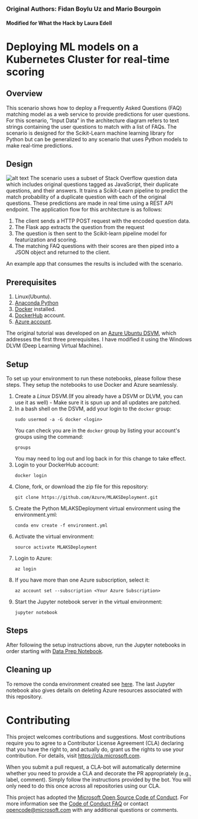 ### Original Authors: Fidan Boylu Uz and Mario Bourgoin
#### Modified for What the Hack by Laura Edell 

# Deploying ML models on a Kubernetes Cluster for real-time scoring

## Overview
This scenario shows how to deploy a Frequently Asked Questions (FAQ) matching model as a web service to provide predictions for user questions. For this scenario, “Input Data” in the architecture diagram refers to text strings containing the user questions to match with a list of FAQs. The scenario is designed for the Scikit-Learn machine learning library for Python but can be generalized to any scenario that uses Python models to make real-time predictions.

## Design
![alt text](Design.png "Design")
The scenario uses a subset of Stack Overflow question data which includes original questions tagged as JavaScript, their duplicate questions, and their answers. It trains a Scikit-Learn pipeline to predict the match probability of a duplicate question with each of the original questions. These predictions are made in real time using a REST API endpoint.
The application flow for this architecture is as follows:
1.	The client sends a HTTP POST request with the encoded question data.
2.	The Flask app extracts the question from the request
3.	The question is then sent to the Scikit-learn pipeline model for featurization and scoring. 
4.	The matching FAQ questions with their scores are then piped into a JSON object and returned to the client.

An example app that consumes the results is included with the scenario.

## Prerequisites
1. Linux(Ubuntu).
2. [Anaconda Python](https://www.anaconda.com/download)
3. [Docker](https://docs.docker.com/v17.12/install/linux/docker-ee/ubuntu) installed.
4. [DockerHub](https://hub.docker.com/) account.
5. [Azure account](https://azure.microsoft.com).

The original tutorial was developed on an [Azure Ubuntu
DSVM](https://docs.microsoft.com/en-us/azure/machine-learning/data-science-virtual-machine/dsvm-ubuntu-intro),
which addresses the first three prerequisites. I have modified it using the Windows DLVM (Deep Learning Virtual Machine).

## Setup
To set up your environment to run these notebooks, please follow these steps.  They setup the notebooks to use Docker and Azure seamlessly.
1. Create a _Linux_ DSVM.(If you already have a DSVM or DLVM, you can use it as well) - Make sure it is spun up and all updates are patched.
2. In a bash shell on the DSVM, add your login to the `docker` group:
   ```
   sudo usermod -a -G docker <login>
   ```
   You can check you are in the `docker` group by listing your account's groups using the command:
   ```
   groups
   ```
   You may need to log out and log back in for this change to take effect. 
3. Login to your DockerHub account:
   ```
   docker login
   ```
4. Clone, fork, or download the zip file for this repository:
   ```
   git clone https://github.com/Azure/MLAKSDeployment.git
   ```
5. Create the Python MLAKSDeployment virtual environment using the environment.yml:
   ```
   conda env create -f environment.yml
   ```
6. Activate the virtual environment:
   ```
   source activate MLAKSDeployment
   ```
7. Login to Azure:
   ```
   az login
   ```
8. If you have more than one Azure subscription, select it:
   ```
   az account set --subscription <Your Azure Subscription>
   ```
9. Start the Jupyter notebook server in the virtual environment:
   ```
   jupyter notebook
   ```

## Steps
After following the setup instructions above, run the Jupyter notebooks in order starting with [Data Prep Notebook](https://github.com/Azure/MLAKSDeployment/blob/master/00_Data_Prep.ipynb).

## Cleaning up
To remove the conda environment created see [here](https://conda.io/docs/commands/env/conda-env-remove.html). The last Jupyter notebook also gives details on deleting Azure resources associated with this repository.

# Contributing
This project welcomes contributions and suggestions.  Most contributions require you to agree to a
Contributor License Agreement (CLA) declaring that you have the right to, and actually do, grant us
the rights to use your contribution. For details, visit https://cla.microsoft.com.

When you submit a pull request, a CLA-bot will automatically determine whether you need to provide
a CLA and decorate the PR appropriately (e.g., label, comment). Simply follow the instructions
provided by the bot. You will only need to do this once across all repositories using our CLA.

This project has adopted the [Microsoft Open Source Code of Conduct](https://opensource.microsoft.com/codeofconduct/).
For more information see the [Code of Conduct FAQ](https://opensource.microsoft.com/codeofconduct/faq/) or
contact [opencode@microsoft.com](mailto:opencode@microsoft.com) with any additional questions or comments.
